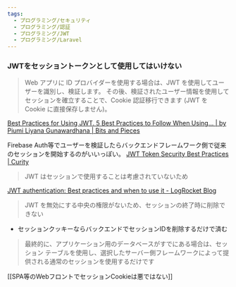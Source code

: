 ```yaml
---
tags:
  - プログラミング/セキュリティ
  - プログラミング/認証
  - プログラミング/JWT
  - プログラミング/Laravel
---
```


### JWTをセッショントークンとして使用してはいけない
> Web アプリに ID プロバイダーを使用する場合は、JWT を使用してユーザーを識別し、検証します。
> その後、検証されたユーザー情報を使用してセッションを確立することで、Cookie 認証移行できます (JWT を Cookie に直接保存しません)。

[Best Practices for Using JWT. 5 Best Practices to Follow When Using… | by Piumi Liyana Gunawardhana | Bits and Pieces](https://blog.bitsrc.io/best-practices-for-using-jwt-df3788433fd3)

Firebase Auth等でユーザーを検証したらバックエンドフレームワーク側で従来のセッションを開始するのがいいっぽい。
[JWT Token Security Best Practices | Curity](https://curity.io/resources/learn/jwt-best-practices/#13-do-not-use-jwts-for-sessions)
> JWT はセッションで使用することは考慮されていないため

[JWT authentication: Best practices and when to use it - LogRocket Blog](https://blog.logrocket.com/jwt-authentication-best-practices/)
>JWT を無効にする中央の権限がないため、セッションの終了時に削除できない
- セッションクッキーならバックエンドでセッションIDを削除するだけで済む

> 最終的に、アプリケーション用のデータベースがすでにある場合は、セッション テーブルを使用し、選択したサーバー側フレームワークによって提供される通常のセッションを使用するだけです

[[SPA等のWebフロントでセッションCookieは悪ではない]]


